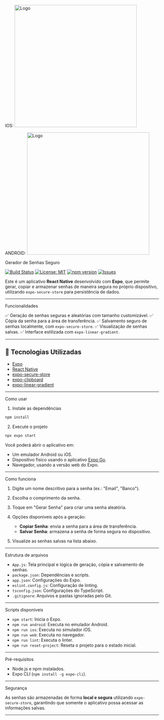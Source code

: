 IOS: <img src="https://github.com/user-attachments/assets/6a9dde0d-c9cf-4cba-9a33-e0fd8e79f974" alt="Logo" width="S00" height="400">

ANDROID: <img src="https://github.com/user-attachments/assets/da1c05c9-5600-48fa-8694-58e22846cd48" alt="Logo" width="S00" height="400">










Gerador de Senhas Seguro 

[![Build Status](https://github.com/anakferraro/16-04/actions/workflows/build.yml/badge.svg)](https://github.com/anakferraro/16-04/actions/workflows/build.yml)
[![License: MIT](https://img.shields.io/badge/License-MIT-yellow.svg)](https://opensource.org/licenses/MIT)
[![npm version](https://img.shields.io/npm/v/seu-pacote.svg)](https://www.npmjs.com/package/seu-pacote)
[![Issues](https://img.shields.io/github/issues/anakferraro/16-04.svg)](https://github.com/anakferraro/16-04/issues)

Este é um aplicativo **React Native** desenvolvido com **Expo**, que permite gerar, copiar e armazenar senhas de maneira segura no próprio dispositivo, utilizando `expo-secure-store` para persistência de dados.

---

 Funcionalidades

✅ Geração de senhas seguras e aleatórias com tamanho customizável.
✅ Cópia da senha para a área de transferência.
✅ Salvamento seguro de senhas localmente, com `expo-secure-store`.
✅ Visualização de senhas salvas.
✅ Interface estilizada com `expo-linear-gradient`.

---

## 📱 Tecnologias Utilizadas

* [Expo](https://expo.dev/)
* [React Native](https://reactnative.dev/)
* [expo-secure-store](https://docs.expo.dev/versions/latest/sdk/securestore/)
* [expo-clipboard](https://docs.expo.dev/versions/latest/sdk/clipboard/)
* [expo-linear-gradient](https://docs.expo.dev/versions/latest/sdk/linear-gradient/)

---

 Como usar

1. Instale as dependências

```bash
npm install
```

2. Execute o projeto

```bash
npx expo start
```

Você poderá abrir o aplicativo em:

* Um emulador Android ou iOS.
* Dispositivo físico usando o aplicativo [Expo Go](https://expo.dev/go).
* Navegador, usando a versão web do Expo.

---

 Como funciona

1. Digite um nome descritivo para a senha (ex.: "Email", "Banco").
2. Escolha o comprimento da senha.
3. Toque em "Gerar Senha" para criar uma senha aleatória.
4. Opções disponíveis após a geração:

   * **Copiar Senha**: envia a senha para a área de transferência.
   * **Salvar Senha**: armazena a senha de forma segura no dispositivo.
5. Visualize as senhas salvas na lista abaixo.

---

 Estrutura de arquivos

* `App.js`: Tela principal e lógica de geração, cópia e salvamento de senhas.
* `package.json`: Dependências e scripts.
* `app.json`: Configurações do Expo.
* `eslint.config.js`: Configuração de linting.
* `tsconfig.json`: Configurações do TypeScript.
* `.gitignore`: Arquivos e pastas ignoradas pelo Git.

---

 Scripts disponíveis

* `npm start`: Inicia o Expo.
* `npm run android`: Executa no emulador Android.
* `npm run ios`: Executa no simulador iOS.
* `npm run web`: Executa no navegador.
* `npm run lint`: Executa o linter.
* `npm run reset-project`: Reseta o projeto para o estado inicial.

---

 Pré-requisitos

* Node.js e npm instalados.
* Expo CLI (`npm install -g expo-cli`).

---

Segurança

As senhas são armazenadas de forma **local e segura** utilizando `expo-secure-store`, garantindo que somente o aplicativo possa acessar as informações salvas.

---

